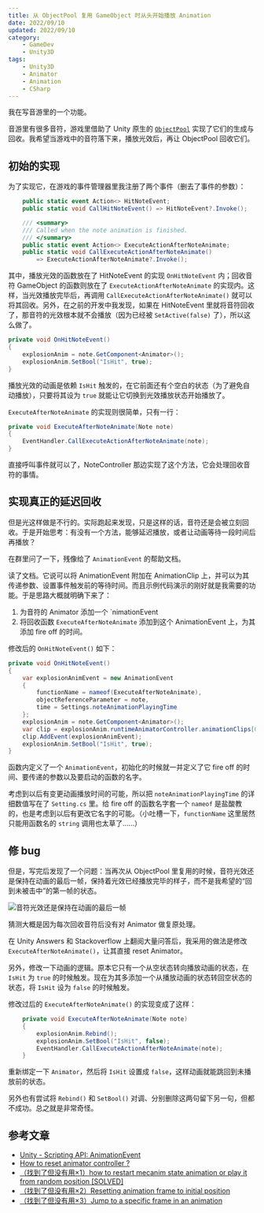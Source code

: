 ```yaml
---
title: 从 ObjectPool 复用 GameObject 时从头开始播放 Animation
date: 2022/09/10
updated: 2022/09/10
category:
	- GameDev
	- Unity3D
tags:
	- Unity3D
	- Animator
	- Animation
	- CSharp
---
```


我在写音游里的一个功能。

音游里有很多音符，游戏里借助了 Unity 原生的 [`ObjectPool`](https://docs.unity3d.com/ScriptReference/Pool.ObjectPool_1.html) 实现了它们的生成与回收。我希望当游戏中的音符落下来，播放光效后，再让 ObjectPool 回收它们。

<!-- more -->

## 初始的实现

为了实现它，在游戏的事件管理器里我注册了两个事件（删去了事件的参数）：

```csharp
    public static event Action<> HitNoteEvent;
    public static void CallHitNoteEvent() => HitNoteEvent?.Invoke();

    /// <summary>
    /// Called when the note animation is finished.
    /// </summary>
    public static event Action<> ExecuteActionAfterNoteAnimate;
    public static void CallExecuteActionAfterNoteAnimate() 
        => ExecuteActionAfterNoteAnimate?.Invoke();
```

其中，播放光效的函数放在了 HitNoteEvent 的实现 `OnHitNoteEvent` 内；回收音符 GameObject 的函数则放在了 `ExecuteActionAfterNoteAnimate` 的实现内。这样，当光效播放完毕后，再调用 `CallExecuteActionAfterNoteAnimate()` 就可以将其回收。另外，在之前的开发中我发现，如果在 HitNoteEvent 里就将音符回收了，那音符的光效根本就不会播放（因为已经被 `SetActive(false)` 了），所以这么做了。

```csharp
private void OnHitNoteEvent()
{
    explosionAnim = note.GetComponent<Animator>();
    explosionAnim.SetBool("IsHit", true);
}
```

播放光效的动画是依赖 `IsHit` 触发的，在它前面还有个空白的状态（为了避免自动播放），只要将其设为 `true` 就能让它切换到光效播放状态开始播放了。

`ExecuteAfterNoteAnimate` 的实现则很简单，只有一行：

```csharp
private void ExecuteAfterNoteAnimate(Note note)
{
    EventHandler.CallExecuteActionAfterNoteAnimate(note);
}
```

直接呼叫事件就可以了，NoteController 那边实现了这个方法，它会处理回收音符的事情。

## 实现真正的延迟回收

但是光这样做是不行的。实际跑起来发现，只是这样的话，音符还是会被立刻回收。于是开始思考：有没有一个方法，能够延迟播放，或者让动画等待一段时间后再播放？

在群里问了一下，残像给了 `AnimationEvent` 的帮助文档。

读了文档。它说可以将 AnimationEvent 附加在 AnimationClip 上，并可以为其传递参数、设置事件触发前的等待时间。而且示例代码演示的刚好就是我需要的功能。于是思路大概就明确下来了：

1. 为音符的 Animator 添加一个 `nimationEvent
2. 将回收函数 `ExecuteAfterNoteAnimate` 添加到这个 AnimationEvent 上，为其添加 fire off 的时间。

修改后的 `OnHitNoteEvent()` 如下：

```csharp
private void OnHitNoteEvent()
{
    var explosionAnimEvent = new AnimationEvent
    {
        functionName = nameof(ExecuteAfterNoteAnimate),
        objectReferenceParameter = note,
        time = Settings.noteAnimationPlayingTime
    };
    explosionAnim = note.GetComponent<Animator>();
    var clip = explosionAnim.runtimeAnimatorController.animationClips[0];
    clip.AddEvent(explosionAnimEvent);
    explosionAnim.SetBool("IsHit", true);
}
```

函数内定义了一个 `AnimationEvent`，初始化的时候就一并定义了它 fire off 的时间、要传递的参数以及要启动的函数的名字。

考虑到以后有变更动画播放时间的可能，所以把 `noteAnimationPlayingTime` 的详细数值写在了 `Setting.cs` 里。给 fire off 的函数名字套一个 `nameof` 是盐酸教的，也是考虑到以后有更改它名字的可能。（小吐槽一下，`functionName` 这里居然只能用函数名的 `string` 调用也太草了……）

## 修 bug

但是，写完后发现了一个问题：当再次从 ObjectPool 里复用的时候，音符光效还是保持在动画的最后一帧，保持着光效已经播放完毕的样子，而不是我希望的“回到未被击中”的第一帧的状态。

![音符光效还是保持在动画的最后一帧](1.jpg)

猜测大概是因为每次回收音符后没有对 Animator 做复原处理。

在 Unity Answers 和 Stackoverflow 上翻阅大量问答后，我采用的做法是修改 `ExecuteAfterNoteAnimate()`，让其直接 reset Animator。

另外，修改一下动画的逻辑。原本它只有一个从空状态转向播放动画的状态，在 `IsHit` 为 `true` 的时候触发。现在为其多添加一个从播放动画的状态转回空状态的状态，将 `IsHit` 设为 `false` 的时候触发。

修改过后的 `ExecuteAfterNoteAnimate()` 的实现变成了这样：

```csharp
    private void ExecuteAfterNoteAnimate(Note note)
    {
        explosionAnim.Rebind();
        explosionAnim.SetBool("IsHit", false);
        EventHandler.CallExecuteActionAfterNoteAnimate(note);
    }
```

重新绑定一下 `Animator`，然后将 `IsHit` 设置成 `false`，这样动画就能跳回到未播放前的状态。

另外也有尝试将 `Rebind()` 和 `SetBool()` 对调、分别删除这两句留下另一句，但都不成功。总之就是非常奇怪。

## 参考文章

- [Unity - Scripting API: AnimationEvent](https://docs.unity3d.com/ScriptReference/AnimationEvent.html)
- [How to reset animator controller ?](https://answers.unity.com/questions/1490688/how-to-restart-animator-controller.html)
- [（找到了但没有用×1）how to restart mecanim state animation or play it from random position [SOLVED]](https://answers.unity.com/questions/623878/how-to-restart-mecanim-state-animation-or-play-it.html)
- [（找到了但没有用×2）Resetting animation frame to initial position](https://stackoverflow.com/questions/56265476/resetting-animation-frame-to-initial-position)
- [（找到了但没有用×3）Jump to a specific frame in an animation](https://answers.unity.com/questions/181903/jump-to-a-specific-frame-in-an-animation.html)
